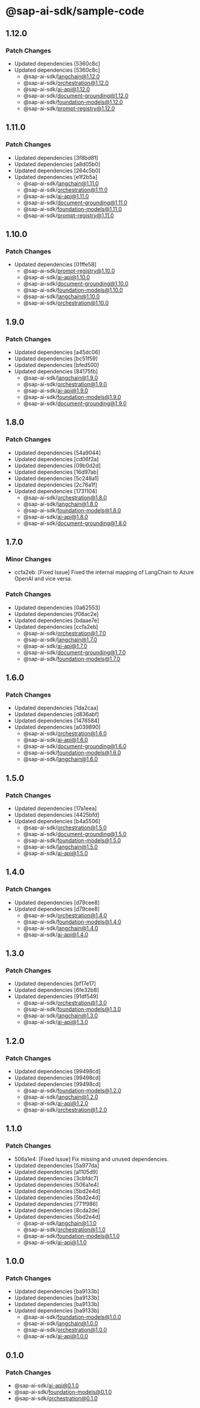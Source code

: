 # @sap-ai-sdk/sample-code

## 1.12.0

### Patch Changes

- Updated dependencies [5360c8c]
- Updated dependencies [5360c8c]
  - @sap-ai-sdk/langchain@1.12.0
  - @sap-ai-sdk/orchestration@1.12.0
  - @sap-ai-sdk/ai-api@1.12.0
  - @sap-ai-sdk/document-grounding@1.12.0
  - @sap-ai-sdk/foundation-models@1.12.0
  - @sap-ai-sdk/prompt-registry@1.12.0

## 1.11.0

### Patch Changes

- Updated dependencies [3f8bd81]
- Updated dependencies [a8d05b0]
- Updated dependencies [264c5b0]
- Updated dependencies [e1f2b5a]
  - @sap-ai-sdk/langchain@1.11.0
  - @sap-ai-sdk/orchestration@1.11.0
  - @sap-ai-sdk/ai-api@1.11.0
  - @sap-ai-sdk/document-grounding@1.11.0
  - @sap-ai-sdk/foundation-models@1.11.0
  - @sap-ai-sdk/prompt-registry@1.11.0

## 1.10.0

### Patch Changes

- Updated dependencies [01ffe58]
  - @sap-ai-sdk/prompt-registry@1.10.0
  - @sap-ai-sdk/ai-api@1.10.0
  - @sap-ai-sdk/document-grounding@1.10.0
  - @sap-ai-sdk/foundation-models@1.10.0
  - @sap-ai-sdk/langchain@1.10.0
  - @sap-ai-sdk/orchestration@1.10.0

## 1.9.0

### Patch Changes

- Updated dependencies [a45dc06]
- Updated dependencies [bc51f59]
- Updated dependencies [bfed500]
- Updated dependencies [84175fb]
  - @sap-ai-sdk/langchain@1.9.0
  - @sap-ai-sdk/orchestration@1.9.0
  - @sap-ai-sdk/ai-api@1.9.0
  - @sap-ai-sdk/foundation-models@1.9.0
  - @sap-ai-sdk/document-grounding@1.9.0

## 1.8.0

### Patch Changes

- Updated dependencies [54a9044]
- Updated dependencies [cd06f2a]
- Updated dependencies [09b0d2d]
- Updated dependencies [16d97ab]
- Updated dependencies [5c248a1]
- Updated dependencies [2c76a1f]
- Updated dependencies [1731104]
  - @sap-ai-sdk/orchestration@1.8.0
  - @sap-ai-sdk/langchain@1.8.0
  - @sap-ai-sdk/foundation-models@1.8.0
  - @sap-ai-sdk/ai-api@1.8.0
  - @sap-ai-sdk/document-grounding@1.8.0

## 1.7.0

### Minor Changes

- ccfa2eb: [Fixed Issue] Fixed the internal mapping of LangChain to Azure OpenAI and vice versa.

### Patch Changes

- Updated dependencies [0a62553]
- Updated dependencies [f08ac2e]
- Updated dependencies [bdaae7e]
- Updated dependencies [ccfa2eb]
  - @sap-ai-sdk/orchestration@1.7.0
  - @sap-ai-sdk/langchain@1.7.0
  - @sap-ai-sdk/ai-api@1.7.0
  - @sap-ai-sdk/document-grounding@1.7.0
  - @sap-ai-sdk/foundation-models@1.7.0

## 1.6.0

### Patch Changes

- Updated dependencies [1da2caa]
- Updated dependencies [d836abf]
- Updated dependencies [1476584]
- Updated dependencies [a039890]
  - @sap-ai-sdk/orchestration@1.6.0
  - @sap-ai-sdk/ai-api@1.6.0
  - @sap-ai-sdk/document-grounding@1.6.0
  - @sap-ai-sdk/foundation-models@1.6.0
  - @sap-ai-sdk/langchain@1.6.0

## 1.5.0

### Patch Changes

- Updated dependencies [17a1eea]
- Updated dependencies [4425bfd]
- Updated dependencies [b4a5506]
  - @sap-ai-sdk/orchestration@1.5.0
  - @sap-ai-sdk/document-grounding@1.5.0
  - @sap-ai-sdk/foundation-models@1.5.0
  - @sap-ai-sdk/langchain@1.5.0
  - @sap-ai-sdk/ai-api@1.5.0

## 1.4.0

### Patch Changes

- Updated dependencies [d79cee8]
- Updated dependencies [d79cee8]
  - @sap-ai-sdk/orchestration@1.4.0
  - @sap-ai-sdk/foundation-models@1.4.0
  - @sap-ai-sdk/langchain@1.4.0
  - @sap-ai-sdk/ai-api@1.4.0

## 1.3.0

### Patch Changes

- Updated dependencies [bf17e17]
- Updated dependencies [6fe32b8]
- Updated dependencies [91df549]
  - @sap-ai-sdk/orchestration@1.3.0
  - @sap-ai-sdk/foundation-models@1.3.0
  - @sap-ai-sdk/langchain@1.3.0
  - @sap-ai-sdk/ai-api@1.3.0

## 1.2.0

### Patch Changes

- Updated dependencies [99498cd]
- Updated dependencies [99498cd]
- Updated dependencies [99498cd]
  - @sap-ai-sdk/foundation-models@1.2.0
  - @sap-ai-sdk/langchain@1.2.0
  - @sap-ai-sdk/ai-api@1.2.0
  - @sap-ai-sdk/orchestration@1.2.0

## 1.1.0

### Patch Changes

- 506a1e4: [Fixed Issue] Fix missing and unused dependencies.
- Updated dependencies [5a977da]
- Updated dependencies [a1105d9]
- Updated dependencies [3cbfdc7]
- Updated dependencies [506a1e4]
- Updated dependencies [5bd2e4d]
- Updated dependencies [5bd2e4d]
- Updated dependencies [771f986]
- Updated dependencies [8cda2de]
- Updated dependencies [5bd2e4d]
  - @sap-ai-sdk/langchain@1.1.0
  - @sap-ai-sdk/orchestration@1.1.0
  - @sap-ai-sdk/foundation-models@1.1.0
  - @sap-ai-sdk/ai-api@1.1.0

## 1.0.0

### Patch Changes

- Updated dependencies [ba9133b]
- Updated dependencies [ba9133b]
- Updated dependencies [ba9133b]
- Updated dependencies [ba9133b]
  - @sap-ai-sdk/foundation-models@1.0.0
  - @sap-ai-sdk/langchain@1.0.0
  - @sap-ai-sdk/orchestration@1.0.0
  - @sap-ai-sdk/ai-api@1.0.0

## 0.1.0

### Patch Changes

- @sap-ai-sdk/ai-api@0.1.0
- @sap-ai-sdk/foundation-models@0.1.0
- @sap-ai-sdk/orchestration@0.1.0
